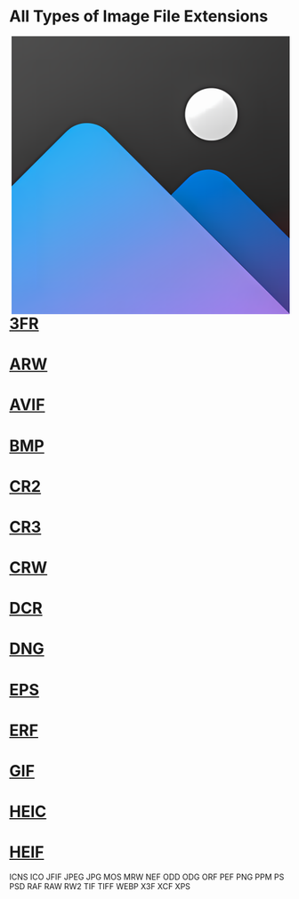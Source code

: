 # All Types of Image File Extensions

<img src="https://github.com/MRCYODev/All-Image-Extentions/blob/main/Image%20Extention.png?raw=true" width="500" align="right">

# [3FR](/3FR.md)
# [ARW](/ARW.md)
# [AVIF](/AVIF.md)
# [BMP](/BMP.md)
# [CR2](/CR2.md)
# [CR3](/CR3.md)
# [CRW](/CRW.md)
# [DCR](/DCR.md)
# [DNG](/DNG.md)
# [EPS](/EPS.md)
# [ERF](/ERF.md)
# [GIF](/GIF.md)
# [HEIC](/HEIC.md)
# [HEIF](/HEIF.md)
ICNS
ICO
JFIF
JPEG
JPG
MOS
MRW
NEF
ODD
ODG
ORF
PEF
PNG
PPM
PS
PSD
RAF
RAW
RW2
TIF
TIFF
WEBP
X3F
XCF
XPS




